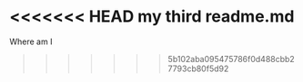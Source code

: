 <<<<<<< HEAD
my third readme.md
=======
Where am I
>>>>>>> 5b102aba095475786f0d488cbb27793cb80f5d92

